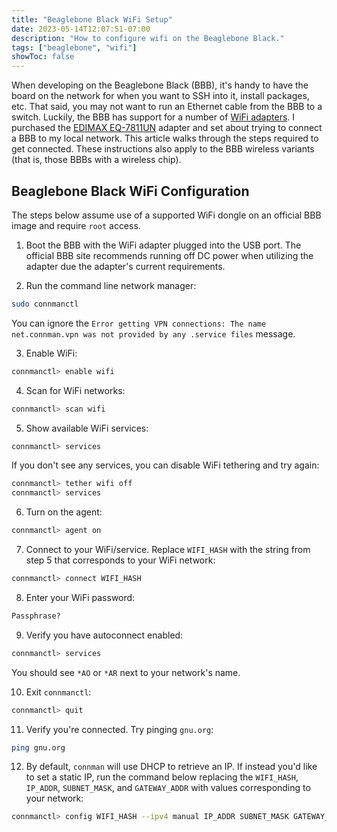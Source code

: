 ```yaml
---
title: "Beaglebone Black WiFi Setup"
date: 2023-05-14T12:07:51-07:00
description: "How to configure wifi on the Beaglebone Black."
tags: ["beaglebone", "wifi"]
showToc: false
---
```


When developing on the Beaglebone Black (BBB), it's handy to have the board on
the network for when you want to SSH into it, install packages, etc. That said,
you may not want to run an Ethernet cable from the BBB to a switch. Luckily, the
BBB has support for a number of [WiFi adapters][1]. I purchased the [EDIMAX
EQ-7811UN][2] adapter and set about trying to connect a BBB to my local network.
This article walks through the steps required to get connected. These
instructions also apply to the BBB wireless variants (that is, those BBBs with a
wireless chip).

## Beaglebone Black WiFi Configuration

The steps below assume use of a supported WiFi dongle on an official BBB image
and require `root` access.

1. Boot the BBB with the WiFi adapter plugged into the USB port. The official
   BBB site recommends running off DC power when utilizing the adapter due the
   adapter's current requirements.

2. Run the command line network manager:

```bash
sudo connmanctl
```

You can ignore the `Error getting VPN connections: The name net.connman.vpn was
not provided by any .service files` message.

3. Enable WiFi:

```bash
connmanctl> enable wifi
```

4. Scan for WiFi networks:

```bash
connmanctl> scan wifi
```

5. Show available WiFi services:

```bash
connmanctl> services
```

If you don't see any services, you can disable WiFi tethering and try again:

```bash
connmanctl> tether wifi off
connmanctl> services
```

6. Turn on the agent:

```bash
connmanctl> agent on
```

7. Connect to your WiFi/service. Replace `WIFI_HASH` with the string from step 5
   that corresponds to your WiFi network:

```bash
connmanctl> connect WIFI_HASH
```

8. Enter your WiFi password:

```bash
Passphrase?
```

9. Verify you have autoconnect enabled:

```bash
connmanctl> services
```

You should see `*AO` or `*AR` next to your network's name.

10. Exit `connmanctl`:

```bash
connmanctl> quit
```

11. Verify you're connected. Try pinging `gnu.org`:

```bash
ping gnu.org
```

12. By default, `connman` will use DHCP to retrieve an IP. If instead you'd like
    to set a static IP, run the command below replacing the `WIFI_HASH`,
    `IP_ADDR`, `SUBNET_MASK`, and `GATEWAY_ADDR` with values corresponding to
    your network:

```bash
connmanctl> config WIFI_HASH --ipv4 manual IP_ADDR SUBNET_MASK GATEWAY_ADDR
```

[1]: https://elinux.org/Beagleboard:BeagleBoneBlack#WIFI_Adapters
[2]: https://www.amazon.com/Edimax-EW-7811Un-150Mbps-Raspberry-Supports/dp/B003MTTJOY

